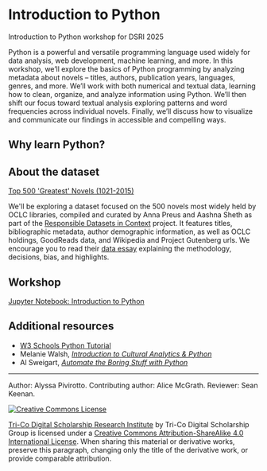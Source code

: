 # Introduction to Python

Introduction to Python workshop for DSRI 2025

Python is a powerful and versatile programming language used widely for data analysis, web development, machine learning, and more. In this workshop, we’ll explore the basics of Python programming by analyzing metadata about novels – titles, authors, publication years, languages, genres, and more. We’ll work with both numerical and textual data, learning how to clean, organize, and analyze information using Python. We’ll then shift our focus toward textual analysis exploring patterns and word frequencies across individual novels. Finally, we’ll discuss how to visualize and communicate our findings in accessible and compelling ways.

## Why learn Python?

## About the dataset

[Top 500 'Greatest' Novels (1021-2015)](https://www.responsible-datasets-in-context.com/posts/top-500-novels/top-500-novels.html)

We'll be exploring a dataset focused on the 500 novels most widely held by OCLC libraries, compiled and curated by Anna Preus and Aashna Sheth as part of the [Responsible Datasets in Context](https://www.responsible-datasets-in-context.com/) project. It features titles, bibliographic metadata, author demographic information, as well as OCLC holdings, GoodReads data, and Wikipedia and Project Gutenberg urls. We encourage you to read their [data essay](https://www.responsible-datasets-in-context.com/posts/top-500-novels/top-500-novels.html) explaining the methodology, decisions, bias, and highlights.

## Workshop

[Jupyter Notebook: Introduction to Python](introduction_to_python.ipynb)

## Additional resources

- [W3 Schools Python Tutorial](https://www.w3schools.com/python/default.asp)
- Melanie Walsh, *[Introduction to Cultural Analytics & Python](https://melaniewalsh.github.io/Intro-Cultural-Analytics/welcome.html)*
- Al Sweigart, *[Automate the Boring Stuff with Python](https://automatetheboringstuff.com/)*

--- 

Author: Alyssa Pivirotto. 
Contributing author: Alice McGrath. 
Reviewer: Sean Keenan.

[![Creative Commons License](https://i.creativecommons.org/l/by-sa/4.0/88x31.png)](http://creativecommons.org/licenses/by-sa/4.0/)

[Tri-Co Digital Scholarship Research Institute](https://ds-pages.swarthmore.edu/dsri/) by Tri-Co Digital Scholarship Group is licensed under a [Creative Commons Attribution-ShareAlike 4.0 International License](http://creativecommons.org/licenses/by-sa/4.0/). When sharing this material or derivative works, preserve this paragraph, changing only the title of the derivative work, or provide comparable attribution.